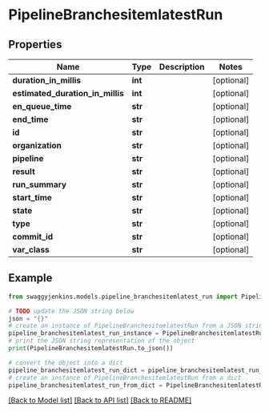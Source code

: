 # PipelineBranchesitemlatestRun


## Properties

Name | Type | Description | Notes
------------ | ------------- | ------------- | -------------
**duration_in_millis** | **int** |  | [optional] 
**estimated_duration_in_millis** | **int** |  | [optional] 
**en_queue_time** | **str** |  | [optional] 
**end_time** | **str** |  | [optional] 
**id** | **str** |  | [optional] 
**organization** | **str** |  | [optional] 
**pipeline** | **str** |  | [optional] 
**result** | **str** |  | [optional] 
**run_summary** | **str** |  | [optional] 
**start_time** | **str** |  | [optional] 
**state** | **str** |  | [optional] 
**type** | **str** |  | [optional] 
**commit_id** | **str** |  | [optional] 
**var_class** | **str** |  | [optional] 

## Example

```python
from swaggyjenkins.models.pipeline_branchesitemlatest_run import PipelineBranchesitemlatestRun

# TODO update the JSON string below
json = "{}"
# create an instance of PipelineBranchesitemlatestRun from a JSON string
pipeline_branchesitemlatest_run_instance = PipelineBranchesitemlatestRun.from_json(json)
# print the JSON string representation of the object
print(PipelineBranchesitemlatestRun.to_json())

# convert the object into a dict
pipeline_branchesitemlatest_run_dict = pipeline_branchesitemlatest_run_instance.to_dict()
# create an instance of PipelineBranchesitemlatestRun from a dict
pipeline_branchesitemlatest_run_from_dict = PipelineBranchesitemlatestRun.from_dict(pipeline_branchesitemlatest_run_dict)
```
[[Back to Model list]](../README.md#documentation-for-models) [[Back to API list]](../README.md#documentation-for-api-endpoints) [[Back to README]](../README.md)


